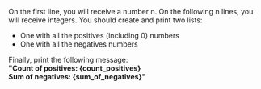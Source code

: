 On the first line, you will receive a number n. On the following n lines, you will receive integers. You should create and print two lists:  

-	One with all the positives (including 0) numbers  
-	One with all the negatives numbers  

Finally, print the following message:   
**"Count of positives: {count_positives}  
Sum of negatives: {sum_of_negatives}"**
